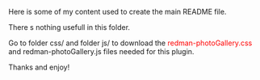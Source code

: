 Here is some of my content used to create the main README file. 

There s nothing usefull in this folder. 

Go to folder css/ and folder js/ to download the <span style="color:rgb(255,0,0)">redman-photoGallery.css</span> and redman-photoGallery.js files needed for this plugin.

Thanks and enjoy! 

